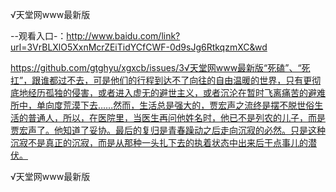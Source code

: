√天堂网www最新版

--观看入口-：http://www.baidu.com/link?url=3VrBLXlO5XxnMcrZEiTidYCfCWF-0d9sJg6RtkqzmXC&wd

https://github.com/gtghyu/xgxcb/issues/3√天堂网www最新版“死磕”、“死扛”，跟谁都过不去，可是他们的行程到达不了向往的自由温暖的世界，只有更彻底地经历孤独的侵害，或者进入虚无的避世主义，或者沉沦在暂时飞离痛苦的避难所中，单向度荒漠下去……然而，生活总是强大的，贾宏声之流终是摆不脱世俗生活的普通人，所以，在医院里，当医生再问他姓名时，他已不是列农的儿子，而是贾宏声了。他知道了妥协。最后的复归是青春躁动之后走向沉寂的必然。只是这种沉寂不是真正的沉寂，而是从那种一头扎下去的执着状态中出来后干点事儿的潜伏。

√天堂网www最新版
